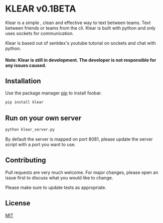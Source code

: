 # KLEAR v0.1BETA

Klear is a simple , clean and effective way to text between teams. Text between friends or teams from the cli. Klear is built with python and only uses sockets for communication.

Klear is based out of sentdex's youtube tutorial on sockets and chat with python.

#### Note: Klear is still in development. The developer is not responsible for any issues caused.
## Installation

Use the package manager [pip](https://pip.pypa.io/en/stable/) to install foobar.

```bash
pip install klear
```
## Run on your own server
```bash
python klear_server.py
```
By default the server is mapped on port 8081, please update the server script with a port you want to use.

## Contributing
Pull requests are very much welcome. For major changes, please open an issue first to discuss what you would like to change.

Please make sure to update tests as appropriate.

## License
[MIT](https://choosealicense.com/licenses/mit/)